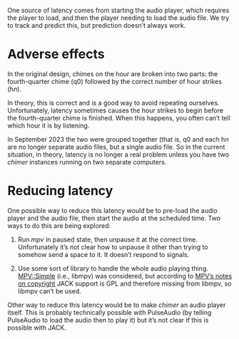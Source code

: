 One source of latency comes from starting the audio player,
which requires the player to load,
and then the player needing to load the audio file.
We try to track and predict this, but prediction doesn’t always work.

Adverse effects
===============
In the original design, chimes on the hour
are broken into two parts:
the fourth-quarter chime (q0) followed by the correct number of hour strikes (h<i>n</i>).

In theory, this is correct and is a good way to avoid repeating ourselves.
Unfortunately, latency sometimes causes the hour strikes to begin before the fourth-quarter chime is finished.
When this happens, you often can’t tell which hour it is by listening.

In September 2023 the two were grouped together
(that is, q0 and each h<i>n</i> are no longer separate audio files,
but a single audio file.
So in the current situation, in theory,
latency is no longer a real problem
unless you have two *chimer* instances running on two separate computers.

Reducing latency
================

One possible way to reduce this latency would be to pre-load the audio player
and the audio file, then start the audio at the scheduled time.
Two ways to do this are being explored:

1. Run *mpv* in paused state, then unpause it at the correct time.
Unfortunately it’s not clear how to unpause it other than trying to somehow send a space to it.
It doesn’t respond to signals.

2. Use some sort of library to handle the whole audio playing thing.
[MPV::Simple](https://metacpan.org/pod/MPV::Simple) (i.e., libmpv) was considered,
but according to [MPV’s notes on copyright](https://github.com/mpv-player/mpv/blob/master/Copyright)
JACK support is GPL and therefore missing from libmpv,
so libmpv can’t be used.

Other way to reduce this latency would be to make *chimer* an audio player itself.
This is probably technically possible with PulseAudio (by telling PulseAudio to load the audio then to play it)
but it’s not clear if this is possible with JACK.
